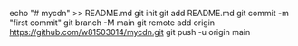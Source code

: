 echo "# mycdn" >> README.md
git init
git add README.md
git commit -m "first commit"
git branch -M main
git remote add origin https://github.com/w81503014/mycdn.git
git push -u origin main
